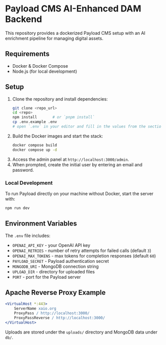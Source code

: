 # Payload CMS AI-Enhanced DAM Backend

This repository provides a dockerized Payload CMS setup with an AI enrichment pipeline for managing digital assets.

## Requirements
- Docker & Docker Compose
- Node.js (for local development)

## Setup
1. Clone the repository and install dependencies:
   ```bash
   git clone <repo_url>
   cd <repo>
   npm install       # or `pnpm install`
   cp .env.example .env
   # open `.env` in your editor and fill in the values from the section below
   ```
2. Build the Docker images and start the stack:
   ```bash
   docker compose build
   docker compose up -d
   ```
3. Access the admin panel at `http://localhost:3000/admin`.
4. When prompted, create the initial user by entering an email and password.

### Local Development

To run Payload directly on your machine without Docker, start the server with:

```bash
npm run dev
```

## Environment Variables

The `.env` file includes:

- `OPENAI_API_KEY` - your OpenAI API key
- `OPENAI_RETRIES` - number of retry attempts for failed calls (default `3`)
- `OPENAI_MAX_TOKENS` - max tokens for completion responses (default `60`)
- `PAYLOAD_SECRET` - Payload authentication secret
- `MONGODB_URI` - MongoDB connection string
- `UPLOAD_DIR` - directory for uploaded files
- `PORT` - port for the Payload server

## Apache Reverse Proxy Example
```apache
<VirtualHost *:443>
    ServerName xaio.org
    ProxyPass / http://localhost:3000/
    ProxyPassReverse / http://localhost:3000/
</VirtualHost>
```

Uploads are stored under the `uploads/` directory and MongoDB data under `db/`.
